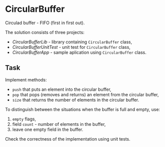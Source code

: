 # CircularBuffer

Circulad buffer - FIFO (first in first out).

The solution consists of three projects:
* _CircularBufferLib_ - library containing `CircularBuffer` class,
* _CircularBufferUnitTest_ - unit test for `CircularBuffer` class,
* _CircularBufferApp_ - sample aplication using `CircularBuffer` class.

## Task
Implement methods:
* `push` that puts an element into the circular buffer,
* `pop` that pops (removes and returns) an element from the circular buffer,
* `size` that returns the number of elements in the circular buffer.

To distinguish between the situations when the buffer is full and empty, use:
1. `empty` flags,
1. field `count` - number of elements in the buffer,
1. leave one empty field in the buffer.

Check the correctness of the implementation using unit tests.